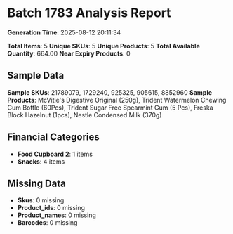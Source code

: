 # Batch 1783 Analysis Report

**Generation Time**: 2025-08-12 20:11:34

**Total Items**: 5
**Unique SKUs**: 5
**Unique Products**: 5
**Total Available Quantity**: 664.00
**Near Expiry Products**: 0

## Sample Data
**Sample SKUs**: 21789079, 1729240, 925325, 905615, 8852960
**Sample Products**: McVitie's Digestive Original (250g), Trident Watermelon Chewing Gum Bottle (60Pcs), Trident Sugar Free Spearmint Gum (5 Pcs), Freska Block Hazelnut (1pcs), Nestle Condensed Milk (370g)

## Financial Categories
- **Food Cupboard 2**: 1 items
- **Snacks**: 4 items

## Missing Data
- **Skus**: 0 missing
- **Product_ids**: 0 missing
- **Product_names**: 0 missing
- **Barcodes**: 0 missing
